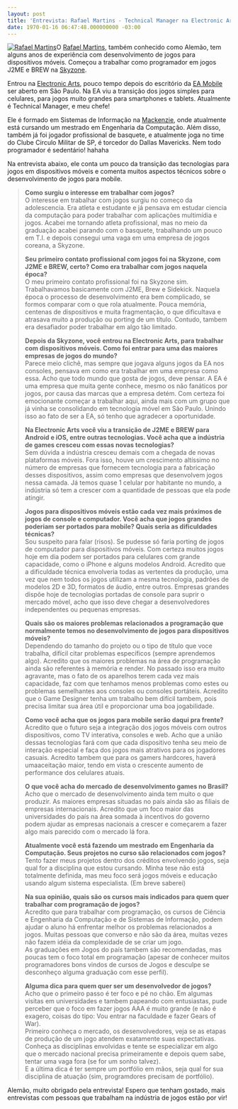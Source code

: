 ```yaml
---
layout: post
title: 'Entrevista: Rafael Martins - Technical Manager na Electronic Arts'
date: 1970-01-16 06:47:48.000000000 -03:00
---
```


[![](http://gamedeveloper.com.br/blog/wp-content/uploads/2012/03/254357_2032769575451_1130512337_2409169_644038_n.jpg "Rafael Martins")](http://www.linkedin.com/pub/rafael-martins/8/521/99b)O [Rafael Martins](http://www.linkedin.com/pub/rafael-martins/8/521/99b "Rafael Martins"), também conhecido como Alemão, tem alguns anos de experiência com desenvolvimento de jogos para dispositivos móveis. Começou a trabalhar como programador em jogos J2ME e BREW na [Skyzone](http://www.skyzonemobile.com/ "Skyzone").

Entrou na [Electronic Arts](http://www.ea.com "Electronic Arts"), pouco tempo depois do escritório da [EA Mobile](http://www.eamobile.com "EA Mobile") ser aberto em São Paulo. Na EA viu a transição dos jogos simples para celulares, para jogos muito grandes para smartphones e tablets. Atualmente é Technical Manager, e meu chefe!

Ele é formado em Sistemas de Informação na [Mackenzie](http://www.mackenzie.br/ "Mackenzie"), onde atualmente está cursando um mestrado em Engenharia da Computação. Além disso, também já foi jogador profissional de basquete, e atualmente joga no time do Clube Circulo Militar de SP, é torcedor do Dallas Mavericks. Nem todo programador é sedentário! hahaha

Na entrevista abaixo, ele conta um pouco da transição das tecnologias para jogos em dispositivos móveis e comenta muitos aspectos técnicos sobre o desenvolvimento de jogos para mobile.

> **Como surgiu o interesse em trabalhar com jogos?**  
>  O interesse em trabalhar com jogos surgiu no começo da adolescencia. Era atleta e estudante e já pensava em estudar ciencia da computação para poder trabalhar com aplicações multimídia e jogos. Acabei me tornando atleta profissional, mas no meio da graduação acabei parando com o basquete, trabalhando um pouco em T.I. e depois consegui uma vaga em uma empresa de jogos coreana, a Skyzone.
> 
> **Seu primeiro contato profissional com jogos foi na Skyzone, com J2ME e BREW, certo? Como era trabalhar com jogos naquela época?**  
>  O meu primeiro contato profissional foi na Skyzone sim. Trabalhavamos basicamente com J2ME, Brew e Sidekick. Naquela época o processo de desenvolvimento era bem complicado, se formos comparar com o que rola atualmente. Pouca memória, centenas de dispositivos e muita fragmentação, o que dificultava e atrasava muito a produção ou porting de um título. Contudo, tambem era desafiador poder trabalhar em algo tão limitado.
> 
> **Depois da Skyzone, você entrou na Electronic Arts, para trabalhar com dispositivos móveis. Como foi entrar para uma das maiores empresas de jogos do mundo?**  
>  Parece meio clichê, mas sempre que jogava alguns jogos da EA nos consoles, pensava em como era trabalhar em uma empresa como essa. Acho que todo mundo que gosta de jogos, deve pensar. A EA é uma empresa que muita gente conhece, mesmo os não fanáticos por jogos, por causa das marcas que a empresa detém. Com certeza foi emocionante começar a trabalhar aqui, ainda mais com um grupo que já vinha se consolidando em tecnologia móvel em São Paulo. Unindo isso ao fato de ser a EA, só tenho que agradecer a oportunidade.
> 
> **Na Electronic Arts você viu a transição de J2ME e BREW para Android e iOS, entre outras tecnologias. Você acha que a indústria de games cresceu com essas novas tecnologias?**  
>  Sem dúvida a indústria cresceu demais com a chegada de novas plataformas móveis. Fora isso, houve um crescimento altíssimo no número de empresas que fornecem tecnologia para a fabricação desses dispositivos, assim como empresas que desenvolvem jogos nessa camada. Já temos quase 1 celular por habitante no mundo, a indústria só tem a crescer com a quantidade de pessoas que ela pode atingir.
> 
> **Jogos para dispositivos móveis estão cada vez mais próximos de jogos de console e computador. Você acha que jogos grandes poderiam ser portados para mobile? Quais seria as dificuldades técnicas?**  
>  Sou suspeito para falar (risos). Se pudesse só faria porting de jogos de computador para dispositivos móveis. Com certeza muitos jogos hoje em dia podem ser portados para celulares com grande capacidade, como o iPhone e alguns modelos Android. Acredito que a dificuldade técnica envolveria todas as vertentes da produção, uma vez que nem todos os jogos utilizam a mesma tecnologia, padrões de modelos 2D e 3D, formatos de áudio, entre outros. Empresas grandes dispõe hoje de tecnologias portadas de console para suprir o mercado móvel, acho que isso deve chegar a desenvolvedores independentes ou pequenas empresas.
> 
> **Quais são os maiores problemas relacionados a programação que normalmente temos no desenvolvimento de jogos para dispositivos móveis?**  
>  Dependendo do tamanho do projeto ou o tipo de título que voce trabalha, difícil citar problemas específicos (sempre aprendemos algo). Acredito que os maiores problemas na área de programação ainda são referentes à memória e render. No passado isso era muito agravante, mas o fato de os aparelhos terem cada vez mais capacidade, faz com que tenhamos menos problemas como estes ou problemas semelhantes aos consoles ou consoles portáteis. Acredito que o Game Designer tenha um trabalho bem difícil tambem, pois precisa limitar sua área útil e proporcionar uma boa jogabilidade.
> 
> **Como você acha que os jogos para mobile serão daqui pra frente?**  
>  Acredito que o futuro seja a integração dos jogos móveis com outros dispositivos, como TV interativa, consoles e web. Acho que a união dessas tecnologias fará com que cada dispositivo tenha seu meio de interação especial e faça dos jogos mais atrativos para os jogadores casuais. Acredito tambem que para os gamers hardcores, haverá umaaceitação maior, tendo em vista o crescente aumento de performance dos celulares atuais.
> 
> **O que você acha do mercado de desenvolvimento games no Brasil?**  
>  Acho que o mercado de desenvolvimento ainda tem muito o que produzir. As maiores empresas situadas no país ainda são as filiais de empresas internacionais. Acredito que um foco maior das universidades do país na área somada à incentivos do governo podem ajudar as empresas nacionais a crescer e começarem a fazer algo mais parecido com o mercado lá fora.
> 
> **Atualmente você está fazendo um mestrado em Engenharia da Computação. Seus projetos no curso são relacionados com jogos?**  
>  Tento fazer meus projetos dentro dos créditos envolvendo jogos, seja qual for a disciplina que estou cursando. Minha tese não está totalmente definida, mas meu foco será jogos móveis e educação usando algum sistema especialista. (Em breve saberei)
> 
> **Na sua opinião, quais são os cursos mais indicados para quem quer trabalhar com programação de jogos?**  
>  Acredito que para trabalhar com programação, os cursos de Ciência e Engenharia da Computação e de Sistemas de Informação, podem ajudar o aluno há enfrentar melhor os problemas relacionados a jogos. Muitas pessoas que converso e não são da área, muitas vezes não fazem idéia da complexidade de se criar um jogo.  
>  As graduações em Jogos do país tambem são recomendadas, mas poucas tem o foco total em programação (apesar de conhecer muitos programadores bons vindos de cursos de Jogos e desculpe se desconheço alguma graduação com esse perfil).
> 
> **Alguma dica para quem quer ser um desenvolvedor de jogos?**  
>  Acho que o primeiro passo é ter foco e pé no chão. Em algumas visitas em universidades e tambem papeando com entusiastas, pude perceber que o foco em fazer jogos AAA é muito grande (e não é exagero, coisas do tipo: Vou entrar na faculdade e fazer Gears of War).  
>  Primeiro conheça o mercado, os desenvolvedores, veja se as etapas de produção de um jogo atendem exatamente suas expectativas. Conheça as disciplinas envolvidas e tente se especializar em algo que o mercado nacional precisa primeiramente e depois quem sabe, tentar uma vaga fora (se for um sonho talvez).  
>  E a última dica é ter sempre um portfólio em mãos, seja qual for sua disciplina de atuação (sim, programdores precisam de portfólio).

Alemão, muito obrigado pela entrevista! Espero que tenham gostado, mais entrevistas com pessoas que trabalham na indústria de jogos estão por vir!

<div id="-chrome-auto-translate-plugin-dialog" style="display: none; opacity: 1 !important; border-color: none !important; background: transparent !important; padding: 0 !important; margin: 0 !important; position: absolute !important; top: 0; left: 0; overflow: visible !important; z-index: 999999 !important; text-align: left !important;">![](http://www.google.com/uds/css/small-logo.png)

</div>
